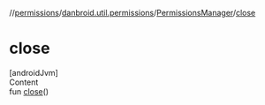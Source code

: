 //[permissions](../../../index.md)/[danbroid.util.permissions](../index.md)/[PermissionsManager](index.md)/[close](close.md)



# close  
[androidJvm]  
Content  
fun [close](close.md)()  



